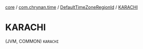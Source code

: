 [core](../../index.md) / [com.chrynan.time](../index.md) / [DefaultTimeZoneRegionId](index.md) / [KARACHI](./-k-a-r-a-c-h-i.md)

# KARACHI

(JVM, COMMON) `KARACHI`